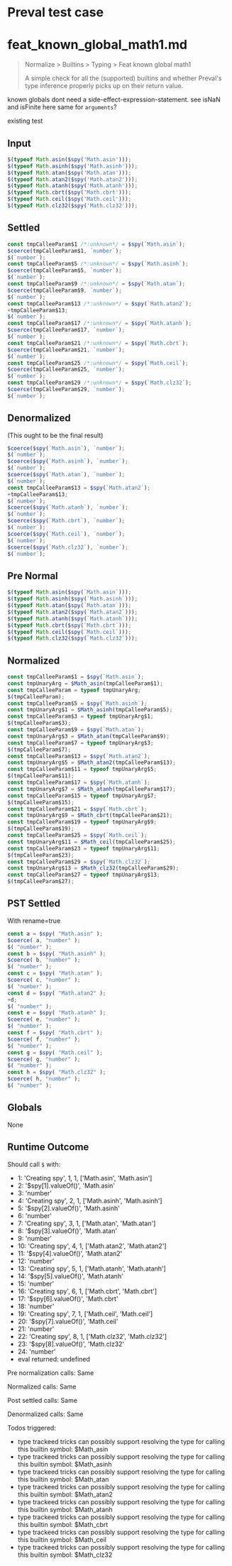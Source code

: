 # Preval test case

# feat_known_global_math1.md

> Normalize > Builtins > Typing > Feat known global math1
>
> A simple check for all the (supported) builtins and whether Preval's type inference properly picks up on their return value.

known globals dont need a side-effect-expression-statement. see isNaN and isFinite here
same for `arguments`?

existing test

## Input

`````js filename=intro
$(typeof Math.asin($spy('Math.asin')));
$(typeof Math.asinh($spy('Math.asinh')));
$(typeof Math.atan($spy('Math.atan')));
$(typeof Math.atan2($spy('Math.atan2')));
$(typeof Math.atanh($spy('Math.atanh')));
$(typeof Math.cbrt($spy('Math.cbrt')));
$(typeof Math.ceil($spy('Math.ceil')));
$(typeof Math.clz32($spy('Math.clz32')));
`````

## Settled


`````js filename=intro
const tmpCalleeParam$1 /*:unknown*/ = $spy(`Math.asin`);
$coerce(tmpCalleeParam$1, `number`);
$(`number`);
const tmpCalleeParam$5 /*:unknown*/ = $spy(`Math.asinh`);
$coerce(tmpCalleeParam$5, `number`);
$(`number`);
const tmpCalleeParam$9 /*:unknown*/ = $spy(`Math.atan`);
$coerce(tmpCalleeParam$9, `number`);
$(`number`);
const tmpCalleeParam$13 /*:unknown*/ = $spy(`Math.atan2`);
+tmpCalleeParam$13;
$(`number`);
const tmpCalleeParam$17 /*:unknown*/ = $spy(`Math.atanh`);
$coerce(tmpCalleeParam$17, `number`);
$(`number`);
const tmpCalleeParam$21 /*:unknown*/ = $spy(`Math.cbrt`);
$coerce(tmpCalleeParam$21, `number`);
$(`number`);
const tmpCalleeParam$25 /*:unknown*/ = $spy(`Math.ceil`);
$coerce(tmpCalleeParam$25, `number`);
$(`number`);
const tmpCalleeParam$29 /*:unknown*/ = $spy(`Math.clz32`);
$coerce(tmpCalleeParam$29, `number`);
$(`number`);
`````

## Denormalized
(This ought to be the final result)

`````js filename=intro
$coerce($spy(`Math.asin`), `number`);
$(`number`);
$coerce($spy(`Math.asinh`), `number`);
$(`number`);
$coerce($spy(`Math.atan`), `number`);
$(`number`);
const tmpCalleeParam$13 = $spy(`Math.atan2`);
+tmpCalleeParam$13;
$(`number`);
$coerce($spy(`Math.atanh`), `number`);
$(`number`);
$coerce($spy(`Math.cbrt`), `number`);
$(`number`);
$coerce($spy(`Math.ceil`), `number`);
$(`number`);
$coerce($spy(`Math.clz32`), `number`);
$(`number`);
`````

## Pre Normal


`````js filename=intro
$(typeof Math.asin($spy(`Math.asin`)));
$(typeof Math.asinh($spy(`Math.asinh`)));
$(typeof Math.atan($spy(`Math.atan`)));
$(typeof Math.atan2($spy(`Math.atan2`)));
$(typeof Math.atanh($spy(`Math.atanh`)));
$(typeof Math.cbrt($spy(`Math.cbrt`)));
$(typeof Math.ceil($spy(`Math.ceil`)));
$(typeof Math.clz32($spy(`Math.clz32`)));
`````

## Normalized


`````js filename=intro
const tmpCalleeParam$1 = $spy(`Math.asin`);
const tmpUnaryArg = $Math_asin(tmpCalleeParam$1);
const tmpCalleeParam = typeof tmpUnaryArg;
$(tmpCalleeParam);
const tmpCalleeParam$5 = $spy(`Math.asinh`);
const tmpUnaryArg$1 = $Math_asinh(tmpCalleeParam$5);
const tmpCalleeParam$3 = typeof tmpUnaryArg$1;
$(tmpCalleeParam$3);
const tmpCalleeParam$9 = $spy(`Math.atan`);
const tmpUnaryArg$3 = $Math_atan(tmpCalleeParam$9);
const tmpCalleeParam$7 = typeof tmpUnaryArg$3;
$(tmpCalleeParam$7);
const tmpCalleeParam$13 = $spy(`Math.atan2`);
const tmpUnaryArg$5 = $Math_atan2(tmpCalleeParam$13);
const tmpCalleeParam$11 = typeof tmpUnaryArg$5;
$(tmpCalleeParam$11);
const tmpCalleeParam$17 = $spy(`Math.atanh`);
const tmpUnaryArg$7 = $Math_atanh(tmpCalleeParam$17);
const tmpCalleeParam$15 = typeof tmpUnaryArg$7;
$(tmpCalleeParam$15);
const tmpCalleeParam$21 = $spy(`Math.cbrt`);
const tmpUnaryArg$9 = $Math_cbrt(tmpCalleeParam$21);
const tmpCalleeParam$19 = typeof tmpUnaryArg$9;
$(tmpCalleeParam$19);
const tmpCalleeParam$25 = $spy(`Math.ceil`);
const tmpUnaryArg$11 = $Math_ceil(tmpCalleeParam$25);
const tmpCalleeParam$23 = typeof tmpUnaryArg$11;
$(tmpCalleeParam$23);
const tmpCalleeParam$29 = $spy(`Math.clz32`);
const tmpUnaryArg$13 = $Math_clz32(tmpCalleeParam$29);
const tmpCalleeParam$27 = typeof tmpUnaryArg$13;
$(tmpCalleeParam$27);
`````

## PST Settled
With rename=true

`````js filename=intro
const a = $spy( "Math.asin" );
$coerce( a, "number" );
$( "number" );
const b = $spy( "Math.asinh" );
$coerce( b, "number" );
$( "number" );
const c = $spy( "Math.atan" );
$coerce( c, "number" );
$( "number" );
const d = $spy( "Math.atan2" );
+d;
$( "number" );
const e = $spy( "Math.atanh" );
$coerce( e, "number" );
$( "number" );
const f = $spy( "Math.cbrt" );
$coerce( f, "number" );
$( "number" );
const g = $spy( "Math.ceil" );
$coerce( g, "number" );
$( "number" );
const h = $spy( "Math.clz32" );
$coerce( h, "number" );
$( "number" );
`````

## Globals

None

## Runtime Outcome

Should call `$` with:
 - 1: 'Creating spy', 1, 1, ['Math.asin', 'Math.asin']
 - 2: '$spy[1].valueOf()', 'Math.asin'
 - 3: 'number'
 - 4: 'Creating spy', 2, 1, ['Math.asinh', 'Math.asinh']
 - 5: '$spy[2].valueOf()', 'Math.asinh'
 - 6: 'number'
 - 7: 'Creating spy', 3, 1, ['Math.atan', 'Math.atan']
 - 8: '$spy[3].valueOf()', 'Math.atan'
 - 9: 'number'
 - 10: 'Creating spy', 4, 1, ['Math.atan2', 'Math.atan2']
 - 11: '$spy[4].valueOf()', 'Math.atan2'
 - 12: 'number'
 - 13: 'Creating spy', 5, 1, ['Math.atanh', 'Math.atanh']
 - 14: '$spy[5].valueOf()', 'Math.atanh'
 - 15: 'number'
 - 16: 'Creating spy', 6, 1, ['Math.cbrt', 'Math.cbrt']
 - 17: '$spy[6].valueOf()', 'Math.cbrt'
 - 18: 'number'
 - 19: 'Creating spy', 7, 1, ['Math.ceil', 'Math.ceil']
 - 20: '$spy[7].valueOf()', 'Math.ceil'
 - 21: 'number'
 - 22: 'Creating spy', 8, 1, ['Math.clz32', 'Math.clz32']
 - 23: '$spy[8].valueOf()', 'Math.clz32'
 - 24: 'number'
 - eval returned: undefined

Pre normalization calls: Same

Normalized calls: Same

Post settled calls: Same

Denormalized calls: Same

Todos triggered:
- type trackeed tricks can possibly support resolving the type for calling this builtin symbol: $Math_asin
- type trackeed tricks can possibly support resolving the type for calling this builtin symbol: $Math_asinh
- type trackeed tricks can possibly support resolving the type for calling this builtin symbol: $Math_atan
- type trackeed tricks can possibly support resolving the type for calling this builtin symbol: $Math_atan2
- type trackeed tricks can possibly support resolving the type for calling this builtin symbol: $Math_atanh
- type trackeed tricks can possibly support resolving the type for calling this builtin symbol: $Math_cbrt
- type trackeed tricks can possibly support resolving the type for calling this builtin symbol: $Math_ceil
- type trackeed tricks can possibly support resolving the type for calling this builtin symbol: $Math_clz32
